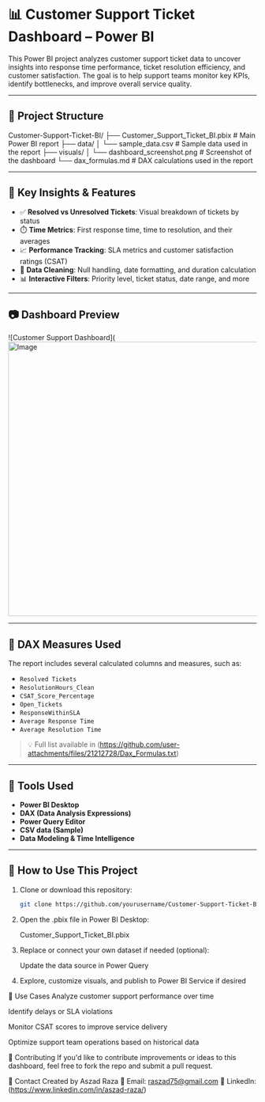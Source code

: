 # 📊 Customer Support Ticket Dashboard – Power BI

This Power BI project analyzes customer support ticket data to uncover insights into response time performance, ticket resolution efficiency, and customer satisfaction. The goal is to help support teams monitor key KPIs, identify bottlenecks, and improve overall service quality.

---

## 📁 Project Structure

Customer-Support-Ticket-BI/
├── Customer_Support_Ticket_BI.pbix # Main Power BI report
├── data/
│ └── sample_data.csv # Sample data used in the report
├── visuals/
│ └── dashboard_screenshot.png # Screenshot of the dashboard
└── dax_formulas.md # DAX calculations used in the report

---

## 🧠 Key Insights & Features

- ✅ **Resolved vs Unresolved Tickets**: Visual breakdown of tickets by status
- ⏱️ **Time Metrics**: First response time, time to resolution, and their averages
- 📈 **Performance Tracking**: SLA metrics and customer satisfaction ratings (CSAT)
- 🧹 **Data Cleaning**: Null handling, date formatting, and duration calculation
- 📊 **Interactive Filters**: Priority level, ticket status, date range, and more

---

## 📷 Dashboard Preview

  ![Customer Support Dashboard](<img width="995" height="555" alt="Image" src="https://github.com/user-attachments/assets/8fc2f486-e9df-4993-80cc-ff96a6c538df" />

---

## 🧮 DAX Measures Used

The report includes several calculated columns and measures, such as:

- `Resolved Tickets`
- `ResolutionHours_Clean`
- `CSAT_Score_Percentage`
- `Open_Tickets`
- `ResponseWithinSLA`
- `Average Response Time`
- `Average Resolution Time`

> 💡 Full list available in (https://github.com/user-attachments/files/21212728/Dax_Formulas.txt)

---

## 🔧 Tools Used

- **Power BI Desktop**
- **DAX (Data Analysis Expressions)**
- **Power Query Editor**
- **CSV data (Sample)**
- **Data Modeling & Time Intelligence**

---

## 🚀 How to Use This Project

1. Clone or download this repository:
   ```bash
   git clone https://github.com/yourusername/Customer-Support-Ticket-BI.git
2. Open the .pbix file in Power BI Desktop:

   Customer_Support_Ticket_BI.pbix

3. Replace or connect your own dataset if needed (optional):

   Update the data source in Power Query

4. Explore, customize visuals, and publish to Power BI Service if desired

🧪 Use Cases
  Analyze customer support performance over time

  Identify delays or SLA violations

  Monitor CSAT scores to improve service delivery

  Optimize support team operations based on historical data

🤝 Contributing
   If you'd like to contribute improvements or ideas to this dashboard, feel free to fork the repo and submit a pull request.

📩 Contact
   Created by Aszad Raza
📧 Email: raszad75@gmail.com
🔗 LinkedIn: (https://www.linkedin.com/in/aszad-raza/)
